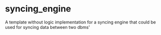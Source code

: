 # syncing_engine
A template without logic implementation for a syncing engine that could be used for syncing data between two dbms'
